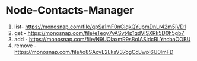# Node-Contacts-Manager

1. list- https://monosnap.com/file/qpSa1mF0nCiqkQYupmDnLr42m5jVD1
2. get - https://monosnap.com/file/eTeoy7vASvt4p1qdVlSXRk5D0h5gb7
3. add - https://monosnap.com/file/N9UOlaxmR9sBoIASidcRLYncbaOOBU
4. remove - https://monosnap.com/file/io8SAovL2LksV37ogCdJwpl6U0lmFD